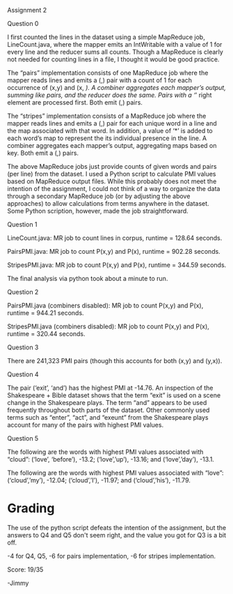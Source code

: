 Assignment 2

Question 0

I first counted the lines in the dataset using a simple MapReduce job, LineCount.java, where the mapper emits an IntWritable with a value of 1 for every line and the reducer sums all counts.  Though a MapReduce is clearly not needed for counting lines in a file, I thought it would be good practice.  

The “pairs” implementation consists of one MapReduce job where the mapper reads lines and emits a (<PairOfStrings>,<FloatWritable>) pair with a count of 1 for each occurrence of (x,y) and (x, *).  A combiner aggregates each mapper’s output, summing like pairs, and the reducer does the same.  Pairs with a ‘*’ right element are processed first.  Both emit (<PairofStrings>,<FloatWritable>) pairs.

The “stripes” implementation consists of a MapReduce job where the mapper reads lines and emits a (<Text>,<HMapSIW>) pair for each unique word in a line and the map associated with that word.  In addition, a value of ‘*’ is added to each word’s map to represent the its individual presence in the line.   A combiner aggregates each mapper’s output, aggregating maps based on key.  Both emit a (<Text>,<HMapSIW>) pairs. 

The above MapReduce jobs just provide counts of given words and pairs (per line) from the dataset.  I used a Python script to calculate PMI values based on MapReduce output files.  While this probably does not meet the intention of the assignment, I could not think of a way to organize the data through a secondary MapReduce job (or by adjusting the above approaches) to allow calculations from terms anywhere in the dataset.  Some Python scription, however, made the job straightforward.

Question 1

LineCount.java:  MR job to count lines in corpus, runtime = 128.64 seconds.

PairsPMI.java:  MR job to count P(x,y) and P(x), runtime = 902.28 seconds.

StripesPMI.java:  MR job to count P(x,y) and P(x), runtime = 344.59 seconds.

The final analysis via python took about a minute to run.

Question 2

PairsPMI.java (combiners disabled):  MR job to count P(x,y) and P(x), runtime = 944.21 seconds.

StripesPMI.java (combiners disabled):  MR job to count P(x,y) and P(x), runtime = 320.44 seconds.

Question 3

There are 241,323 PMI pairs (though this accounts for both (x,y) and (y,x)).

Question 4

The pair (‘exit’, ‘and’) has the highest PMI at -14.76.  An inspection of the Shakespeare + Bible dataset shows that the term “exit” is used on a scene change in the Shakespeare plays.  The term “and” appears to be used frequently throughout both parts of the dataset.  Other commonly used terms such as “enter”, “act”, and “exeunt” from the Shakespeare plays account for many of the pairs with highest PMI values.

Question 5

The following are the words with highest PMI values associated with “cloud”: (‘love’, ‘before’), -13.2; (‘love’,’up’), -13.16; and (‘love’,’day’), -13.1.

The following are the words with highest PMI values associated with “love”: (‘cloud’,’my’), -12.04; (‘cloud’,’I’), -11.97; and (‘cloud’,’his’), -11.79.


Grading
=======

The use of the python script defeats the intention of the assignment,
but the answers to Q4 and Q5 don't seem right, and the value you got
for Q3 is a bit off.

-4 for Q4, Q5, -6 for pairs implementation, -6 for stripes implementation.

Score: 19/35

-Jimmy




